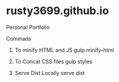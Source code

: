 # rusty3699.github.io
Personal Portfolio

Commads



1. To minify HTML and JS
gulp minify-html

2. To Concat CSS files
gulp styles

3. Serve Dist Locally
serve dist
